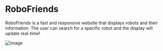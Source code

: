 # RoboFriends
RoboFriends is a fast and responsive website that displays robots and their information. The user can search for a specific robot and the display will update real-time!

![image](https://github.com/evan-placenis/RoboFriendsWeb/assets/112578037/3495cf5c-a4e2-4506-8325-1cfb61020ccc)
